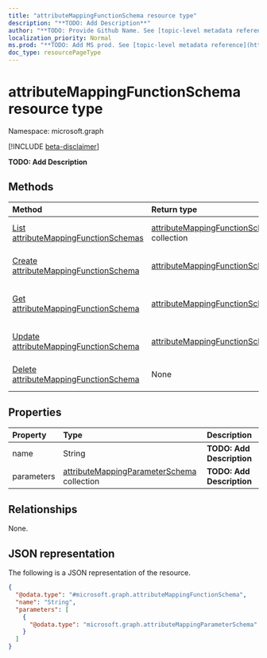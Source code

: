 ```yaml
---
title: "attributeMappingFunctionSchema resource type"
description: "**TODO: Add Description**"
author: "**TODO: Provide Github Name. See [topic-level metadata reference](https://msgo.azurewebsites.net/add/document/guidelines/metadata.html#topic-level-metadata)**"
localization_priority: Normal
ms.prod: "**TODO: Add MS prod. See [topic-level metadata reference](https://msgo.azurewebsites.net/add/document/guidelines/metadata.html#topic-level-metadata)**"
doc_type: resourcePageType
---
```


# attributeMappingFunctionSchema resource type

Namespace: microsoft.graph

[!INCLUDE [beta-disclaimer](../../includes/beta-disclaimer.md)]

**TODO: Add Description**

## Methods
|Method|Return type|Description|
|:---|:---|:---|
|[List attributeMappingFunctionSchemas](../api/synchronization-attributemappingfunctionschema-list.md)|[attributeMappingFunctionSchema](../resources/synchronization-attributemappingfunctionschema.md) collection|Get a list of the [attributeMappingFunctionSchema](../resources/synchronization-attributemappingfunctionschema.md) objects and their properties.|
|[Create attributeMappingFunctionSchema](../api/synchronization-attributemappingfunctionschema-post-functions.md)|[attributeMappingFunctionSchema](../resources/synchronization-attributemappingfunctionschema.md)|Create a new [attributeMappingFunctionSchema](../resources/synchronization-attributemappingfunctionschema.md) object.|
|[Get attributeMappingFunctionSchema](../api/synchronization-attributemappingfunctionschema-get.md)|[attributeMappingFunctionSchema](../resources/synchronization-attributemappingfunctionschema.md)|Read the properties and relationships of an [attributeMappingFunctionSchema](../resources/synchronization-attributemappingfunctionschema.md) object.|
|[Update attributeMappingFunctionSchema](../api/synchronization-attributemappingfunctionschema-update.md)|[attributeMappingFunctionSchema](../resources/synchronization-attributemappingfunctionschema.md)|Update the properties of an [attributeMappingFunctionSchema](../resources/synchronization-attributemappingfunctionschema.md) object.|
|[Delete attributeMappingFunctionSchema](../api/synchronization-attributemappingfunctionschema-delete.md)|None|Deletes an [attributeMappingFunctionSchema](../resources/synchronization-attributemappingfunctionschema.md) object.|

## Properties
|Property|Type|Description|
|:---|:---|:---|
|name|String|**TODO: Add Description**|
|parameters|[attributeMappingParameterSchema](../resources/synchronization-attributemappingparameterschema.md) collection|**TODO: Add Description**|

## Relationships
None.

## JSON representation
The following is a JSON representation of the resource.
<!-- {
  "blockType": "resource",
  "keyProperty": "id",
  "@odata.type": "microsoft.graph.attributeMappingFunctionSchema",
  "openType": false
}
-->
``` json
{
  "@odata.type": "#microsoft.graph.attributeMappingFunctionSchema",
  "name": "String",
  "parameters": [
    {
      "@odata.type": "microsoft.graph.attributeMappingParameterSchema"
    }
  ]
}
```

